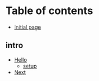 # Table of contents

* [Initial page](README.md)

## intro

* [Hello](intro/untitled/README.md)
  * [setup](intro/untitled/untitled.md)
* [Next](intro/untitled-1.md)

